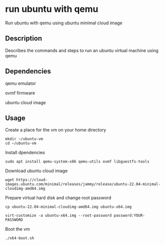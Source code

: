 # run ubuntu with qemu

Run ubuntu with qemu using ubuntu minimal cloud image

## Description

Describes the commands and steps to run an ubuntu virtual machine using qemu

## Dependencies

qemu emulator

ovmf firmware

ubuntu cloud image

## Usage

Create a place for the vm on your home directory

```
mkdir ~/ubuntu-vm
cd ~/ubuntu-vm
```

Install dpendencies

```
sudo apt install qemu-system-x86 qemu-utils ovmf libguestfs-tools
```

Download ubuntu cloud image

```
wget https://cloud-images.ubuntu.com/minimal/releases/jammy/release/ubuntu-22.04-minimal-cloudimg-amd64.img
```

Prepare virtual hard disk and change root password
```
cp ubuntu-22.04-minimal-cloudimg-amd64.img ubuntu-x64.img

virt-customize -a ubuntu-x64.img --root-password password:YOUR-PASSWORD
```

Boot the vm
```
./x64-boot.sh
```
